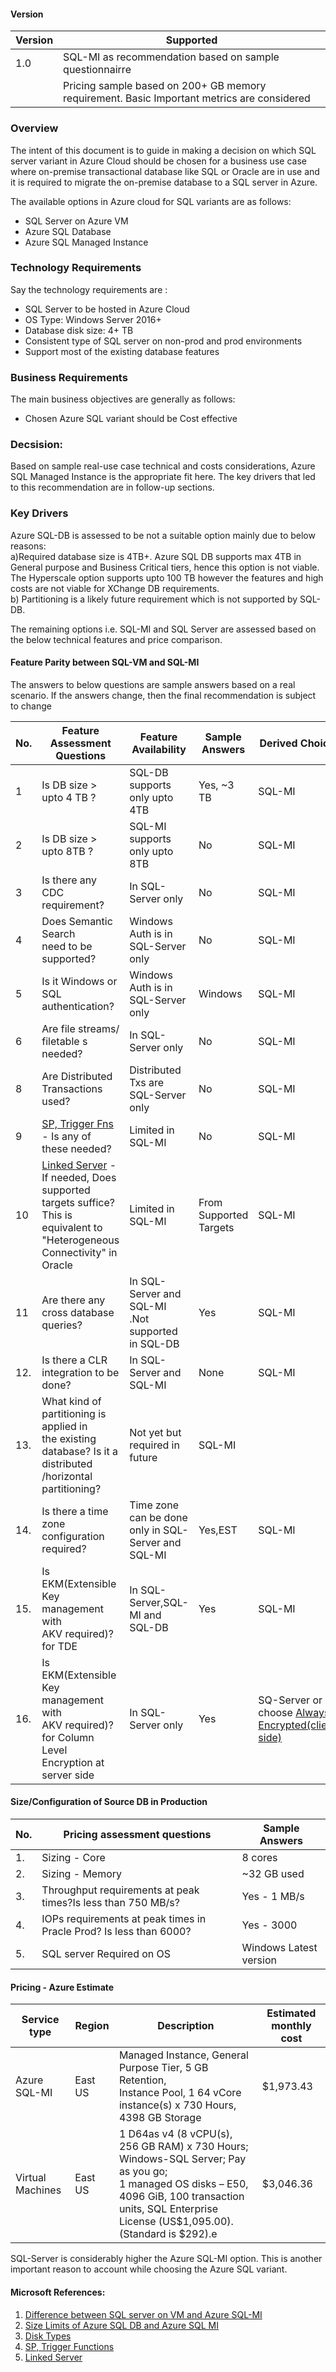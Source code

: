 #### Version



| Version | Supported          |
| ------- | ------------------ |
| 1.0     | SQL-MI as recommendation based on sample questionnairre |
|         | Pricing sample based on 200+ GB memory requirement. Basic Important metrics are considered |


### Overview
 
The intent of this document is to guide in making a decision on which SQL server variant in Azure Cloud should be chosen for a business use case where on-premise transactional database like SQL or Oracle are in use and it is required to migrate the on-premise database to a SQL server in Azure.
 
The available options in Azure cloud for SQL variants are as follows:<br />
* SQL Server on Azure VM
* Azure SQL Database 
* Azure SQL Managed Instance
 
### Technology Requirements
 
Say the technology requirements are :<br />
* SQL Server to be hosted in Azure Cloud
* OS Type: Windows Server 2016+
* Database disk size: 4+ TB
* Consistent type of SQL server on non-prod and prod environments
* Support most of the existing database features
 
### Business Requirements 
 
The main business objectives are generally as follows:
* Chosen Azure SQL variant should be Cost effective 
 
### Decsision: 
Based on sample real-use case technical and costs considerations, Azure SQL Managed Instance is the appropriate fit here. The key drivers that led to this 
recommendation are in follow-up sections. 
 
### Key Drivers
 
Azure SQL-DB is assessed to be not a suitable option mainly due to below reasons:<br />
a)Required database size is 4TB+. Azure SQL DB supports max 4TB in General purpose and Business Critical tiers, hence this option is not viable. 
The Hyperscale option supports upto 100 TB however the features and high costs are not viable for XChange DB requirements. <br />
b) Partitioning is a likely future requirement which is not supported by SQL-DB. <br />
 
The remaining options i.e. SQL-MI and SQL Server are assessed based on the below technical features and price comparison.
 
#### Feature Parity between SQL-VM and SQL-MI
The answers to below questions are sample answers based on a real scenario. If the answers change, then the final recommendation is subject to change

| No. |Feature Assessment Questions|Feature Availability|Sample Answers| Derived Choice|
| ----|--------------------- |----------------------|-----------------|---------------|
| 1   | Is DB size > upto 4 TB ?|SQL-DB supports only upto 4TB|Yes, ~3 TB|SQL-MI|
| 2   | Is DB size >  upto 8TB ?|SQL-MI supports only upto 8TB|No|SQL-MI|
| 3   | Is there any CDC<br/>requirement?|In SQL-Server only |No|SQL-MI|
| 4   | Does Semantic Search<br/>need to be supported? |Windows Auth is in SQL-Server only|No|SQL-MI|
| 5   | Is it Windows or SQL<br/>authentication? |Windows Auth is in SQL-Server only|Windows|SQL-MI| 
| 6   | Are file streams/ filetable s<br/>needed? |In SQL-Server only|No|SQL-MI|
| 8   | Are Distributed Transactions used? |Distributed Txs are SQL-Server only |No|SQL-MI|
| 9   | [SP, Trigger Fns](https://docs.microsoft.com/en-us/azure/azure-sql/managed-instance/transact-sql-tsql-differences-sql-server#stored-procedures-functions-and-triggers) - Is any of<br/>these needed? |Limited in SQL-MI |No|SQL-MI|
| 10  | [Linked Server](https://docs.microsoft.com/en-us/azure/azure-sql/managed-instance/transact-sql-tsql-differences-sql-server#linked-servers) - If needed, Does supported targets suffice?<br/>This is equivalent to "Heterogeneous Connectivity" in Oracle|Limited in SQL-MI|From Supported Targets|SQL-MI|
| 11  | Are there any cross database queries?|In SQL-Server and SQL-MI<br/>.Not supported in SQL-DB|Yes|SQL-MI|
| 12. | Is there a CLR integration to be done?|In SQL-Server and SQL-MI|None|SQL-MI|
| 13. | What kind of partitioning is applied in<br/>the existing database? Is it a distributed /horizontal partitioning?|Not yet but required in future|SQL-MI|
| 14. | Is there a time zone configuration<br/>required?|Time zone can be done only in SQL-Server and SQL-MI|Yes,EST|SQL-MI|
| 15. | Is EKM(Extensible Key management with<br/>AKV required)? for TDE|In SQL-Server,SQL-MI and SQL-DB|Yes|SQL-MI|
| 16. | Is EKM(Extensible Key management with<br/>AKV required)?<br/>for Column Level Encryption at server side|In SQL-Server only|Yes|SQ-Server or choose [Always Encrypted(client side)](https://docs.microsoft.com/en-us/sql/relational-databases/security/encryption/always-encrypted-database-engine?view=sql-server-ver15)|

#### Size/Configuration of Source DB in Production
| No. |Pricing assessment questions|Sample Answers|
------|----------------------------|--------------|
| 1.  |Sizing - Core|8 cores|
| 2.  |Sizing - Memory|~32 GB used|
| 3.  |Throughput requirements at peak times?Is less than 750 MB/s?|Yes - 1 MB/s|
| 4.  |IOPs requirements at peak times in Pracle Prod? Is less than 6000?|Yes - 3000|
| 5.  |SQL server Required on OS|Windows Latest version|


#### Pricing - Azure Estimate
|Service type|Region|Description|Estimated monthly cost|
-------------|------|-----------|----------------------|
|Azure SQL-MI|East US|Managed Instance, General Purpose Tier, 5 GB Retention,<br/>Instance Pool, 1 64 vCore instance(s) x 730 Hours, 4398 GB Storage|$1,973.43|
|Virtual Machines|East US|1 D64as v4 (8 vCPU(s), 256 GB RAM) x 730 Hours; Windows-SQL Server; Pay as you go;<br/>1 managed OS disks – E50, 4096 GiB, 100 transaction units, SQL Enterprise License (US$1,095.00). (Standard is $292).e|$3,046.36|

SQL-Server is considerably higher the Azure SQL-MI option. This is another important reason to account while choosing the Azure SQL variant. 

#### Microsoft References:
1. [Difference between SQL server on VM and Azure SQL-MI](https://docs.microsoft.com/en-us/azure/azure-sql/managed-instance/transact-sql-tsql-differences-sql-server)
2. [Size Limits of Azure SQL DB and Azure SQL MI](https://docs.microsoft.com/en-us/azure/azure-sql/database/service-tiers-vcore?tabs=azure-portal)
3. [Disk Types](https://docs.microsoft.com/en-us/azure/virtual-machines/windows/disks-types)
4. [SP, Trigger Functions](https://docs.microsoft.com/en-us/azure/azure-sql/managed-instance/transact-sql-tsql-differences-sql-server#stored-procedures-functions-and-triggers) 
5. [Linked Server](https://docs.microsoft.com/en-us/azure/azure-sql/managed-instance/transact-sql-tsql-differences-sql-server#linked-servers)
